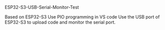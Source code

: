 ESP32-S3-USB-Serial-Monitor-Test

Based on ESP32-S3
Use PIO programming in VS code 
Use the USB port of ESP32-S3 to upload code and monitor the serial port.
